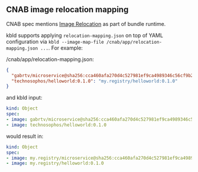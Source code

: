 ## CNAB image relocation mapping

CNAB spec mentions [Image Relocation](https://github.com/deislabs/cnab-spec/blob/master/103-bundle-runtime.md#image-relocation) as part of bundle runtime.

kbld supports applying `relocation-mapping.json` on top of YAML configuration via `kbld --image-map-file /cnab/app/relocation-mapping.json ...`. For example:

/cnab/app/relocation-mapping.json:

```json
{
  "gabrtv/microservice@sha256:cca460afa270d4c527981ef9ca4989346c56cf9b20217dcea37df1ece8120687": "my.registry/microservice@sha256:cca460afa270d4c527981ef9ca4989346c56cf9b20217dcea37df1ece8120687",
  "technosophos/helloworld:0.1.0": "my.registry/helloworld:0.1.0"
}
```

and kbld input:

```yaml
kind: Object
spec:
- image: gabrtv/microservice@sha256:cca460afa270d4c527981ef9ca4989346c56cf9b20217dcea37df1ece8120687
- image: technosophos/helloworld:0.1.0
```

would result in:

```yaml
kind: Object
spec:
- image: my.registry/microservice@sha256:cca460afa270d4c527981ef9ca4989346c56cf9b20217dcea37df1ece8120687
- image: my.registry/helloworld:0.1.0
```
